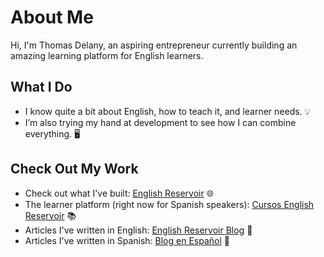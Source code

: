 # About Me

Hi, I'm Thomas Delany, an aspiring entrepreneur currently building an amazing learning platform for English learners. 

## What I Do

- I know quite a bit about English, how to teach it, and learner needs. 💡
- I’m also trying my hand at development to see how I can combine everything. 🖥️

## Check Out My Work

- Check out what I've built: [English Reservoir](https://www.englishreservoir.com/) 🌐
- The learner platform (right now for Spanish speakers): [Cursos English Reservoir](https://cursos.englishreservoir.com/) 📚
- Articles I've written in English: [English Reservoir Blog](https://www.englishreservoir.com/blog/) 📝
- Articles I've written in Spanish: [Blog en Español](https://www.englishreservoir.com/es/blog-ingles/) 📝
